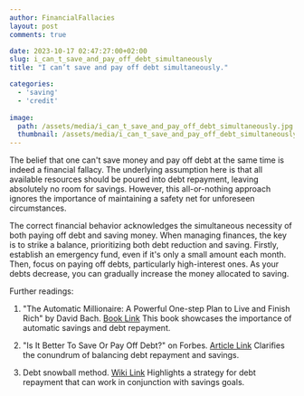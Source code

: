 ```yaml
---
author: FinancialFallacies
layout: post
comments: true

date: 2023-10-17 02:47:27:00+02:00  
slug: i_can_t_save_and_pay_off_debt_simultaneously
title: "I can’t save and pay off debt simultaneously."

categories:
  - 'saving'
  - 'credit'
  
image:
  path: /assets/media/i_can_t_save_and_pay_off_debt_simultaneously.jpg
  thumbnail: /assets/media/i_can_t_save_and_pay_off_debt_simultaneously.jpg
---
```


The belief that one can't save money and pay off debt at the same time is indeed a financial fallacy. The underlying assumption here is that all available resources should be poured into debt repayment, leaving absolutely no room for savings. However, this all-or-nothing approach ignores the importance of maintaining a safety net for unforeseen circumstances.

The correct financial behavior acknowledges the simultaneous necessity of both paying off debt and saving money. When managing finances, the key is to strike a balance, prioritizing both debt reduction and saving. Firstly, establish an emergency fund, even if it's only a small amount each month. Then, focus on paying off debts, particularly high-interest ones. As your debts decrease, you can gradually increase the money allocated to saving.

Further readings:

1. "The Automatic Millionaire: A Powerful One-step Plan to Live and Finish Rich" by David Bach. [Book Link](https://www.amazon.com/Automatic-Millionaire-Powerful-One-Step-Finish/dp/0767923820)
This book showcases the importance of automatic savings and debt repayment.

2. "Is It Better To Save Or Pay Off Debt?" on Forbes. [Article Link](https://www.forbes.com/advisor/banking/saving-vs-paying-down-debt/)
Clarifies the conundrum of balancing debt repayment and savings.
   
3. Debt snowball method. [Wiki Link](https://en.wikipedia.org/wiki/Debt_snowball_method)
Highlights a strategy for debt repayment that can work in conjunction with savings goals.
